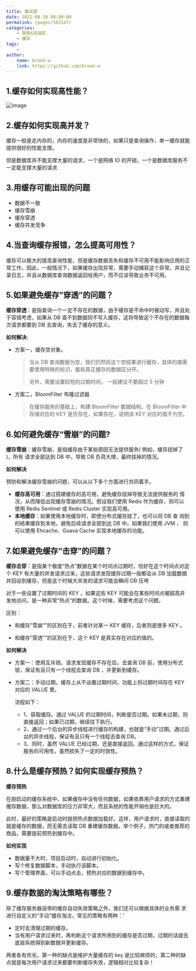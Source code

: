 ```yaml
---
title: 面试题
date: 2022-08-30 00:00:00
permalink: /pages/5031ef/
categories:
    - 架构&加油区
    - 缓存
tags:
    -
author:
    name: brook-w
    link: https://github.com/brook-w
---
```


## 1.缓存如何实现高性能？

![image](https://cdn.jsdelivr.net/gh/brook-w/image-hosting@master/go/interview/image.3gie5o5uqpa0.png)

## 2.缓存如何实现高并发？

缓存一般是走内存的，内存的速度是非常快的，如果只是查询操作，单一缓存就能提供很好的性能支撑。

但是数据库并不能支撑大量的请求，一个是网络 IO 的开销，一个是数据库服务不一定能支撑大量的请求

## 3.用缓存可能出现的问题

-   数据不一致
-   缓存雪崩
-   缓存穿透
-   缓存并发竞争

## 4.当查询缓存报错，怎么提高可用性？

缓存可以极大的提高查询性能，但是缓存数据丢失和缓存不可用不能影响应用的正常工作。因此，一般情况下，如果缓存出现异常，需要手动捕获这个异常，并且记录日志，并且从数据库查询数据返回给用户，而不应该导致业务不可用。

## 5.如果避免缓存”穿透”的问题？

**缓存穿透**：是指查询一个一定不存在的数据，由于缓存是不命中时被动写，并且处于容错考虑，如果从 DB 查不到数据则不写入缓存，这将导致这个不存在的数据每次请求都要到 DB 去查询，失去了缓存的意义。

**如何解决**:

-   方案一，缓存空对象。

    >   当从 DB 查询数据为空，我们仍然将这个空结果进行缓存，具体的值需要使用特殊的标识，能和真正缓存的数据区分开。
    >
    >   另外，需要设置较短的过期时间， 一般建议不要超过 5 分钟

-   方案二，BloomFilter 布隆过滤器

    >   在缓存服务的基础上，构建 BloomFilter 数据结构，在 BloomFilter 中存储对应的 KEY 是否存在，如果存在，说明该 KEY 对应的值不为空。

## 6.如何避免缓存“雪崩”的问题?

**缓存雪崩**：缓存雪崩，是指缓存由于某些原因无法提供服务( 例如，缓存挂掉了 )，所有 请求全部达到 DB 中，导致 DB 负荷大增，最终挂掉的情况。

**如何解决**

预防和解决缓存雪崩的问题，可以从以下多个方面进行共同着手。

-   **缓存高可用**：通过搭建缓存的高可用，避免缓存挂掉导致无法提供服务的 情况，从而降低出现缓存雪崩的情况。假设我们使用 Redis 作为缓存，则可以 使用 Redis Sentinel 或 Redis Cluster 实现高可用。
-   **本地缓存**：如果使用本地缓存时，即使分布式缓存挂了，也可以将 DB 查 询到的结果缓存到本地，避免后续请求全部到达 DB 中。如果我们使用 JVM ， 则可以使用 Ehcache、Guava Cache 实现本地缓存的功能。

## 7.如果避免缓存“击穿”的问题？

**缓存击穿**：是指某个极度“热点”数据在某个时间点过期时，恰好在这个时间点对这个 KEY 有大量的并发请求过来，这些请求发现缓存过期一般都会从 DB  加载数据并回设到缓存，但是这个时候大并发的请求可能会瞬间 DB 压垮

对于一些设置了过期时间的 KEY ，如果这些 KEY 可能会在某些时间点被超高并发地访问，是一种非常“热点”的数据。这个时候，需要考虑这个问题。

区别：

-   和缓存“雪崩“”的区别在于，前者针对某一 KEY 缓存，后者则是很多 KEY 。

-    和缓存“穿透“”的区别在于，这个 KEY 是真实存在对应的值的。

**如何解决**

-   方案一：使用互斥锁。请求发现缓存不存在后，去查询 DB 前，使用分布式锁，保证有且只有一个线程去查询 DB ，并更新到缓存。

-   方案二：手动过期。缓存上从不设置过期时间，功能上将过期时间存在 KEY  对应的 VALUE 里。

    流程如下：

    -   1、获取缓存。通过 VALUE 的过期时间，判断是否过期。如果未过期，则直接返回；如果已过期，继续往下执行。
    -    2、通过一个后台的异步线程进行缓存的构建，也就是“手动”过期。通过后台的异步线程，保证有且只有一个线程去查询 DB。
    -   3、同时，虽然 VALUE 已经过期，还是直接返回。通过这样的方式，保证服务的可用性，虽然损失了一定的时效性。

## 8.什么是缓存预热？如何实现缓存预热？

**缓存预热**

在刚启动的缓存系统中，如果缓存中没有任何数据，如果依靠用户请求的方式重建缓存数据，那么对数据库的压力非常大，而且系统的性能开销也是巨大的。

此时，最好的策略是启动时就把热点数据加载好。这样，用户请求时，直接读取的就是缓存的数据，而无需去读取 DB 重建缓存数据。举个例子，热门的或者推荐的商品，需要提前预热到缓存中。

**如何实现**

-   数据量不大时，项目启动时，自动进行初始化。
-   写个修复数据脚本，手动执行该脚本。
-   写个管理界面，可以手动点击，预热对应的数据到缓存中。

## 9.缓存数据的淘汰策略有哪些？

除了缓存服务器自带的缓存自动失效策略之外，我们还可以根据具体的业务需 求进行自定义的“手动”缓存淘汰，常见的策略有两种：’

-   定时去清理过期的缓存。
-   当有用户请求过来时，再判断这个请求所用到的缓存是否过期，过期的话就去底层系统得到新数据并更新缓存。

两者各有优劣，第一种的缺点是维护大量缓存的 key 是比较麻烦的，第二种的缺点就是每次用户请求过来都要判断缓存失效，逻辑相对比较复杂！
